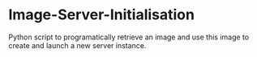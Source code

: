 # Image-Server-Initialisation
Python script to programatically retrieve an image and use this image to create and launch a new server instance.
